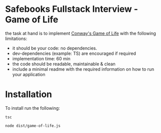 # Safebooks Fullstack Interview - Game of Life

the task at hand is to implement [Conway's Game of Life](https://en.wikipedia.org/wiki/Conway%27s_Game_of_Life) with the following limitations:

- it should be your code: no dependencies.
- dev-dependencies (example: TS) are encouraged if required
- implementation time: 60 min
- the code should be readable, maintainable & clean
- include a minimal readme with the required information on how to run your application

# Installation

To install run the following:
```
tsc 

node dist/game-of-life.js
```